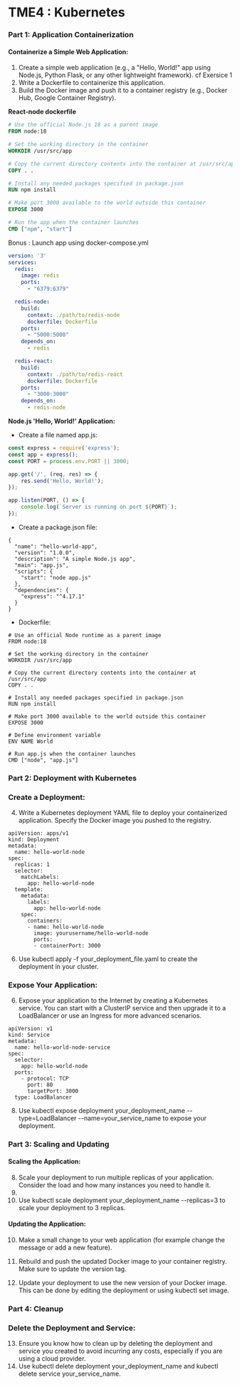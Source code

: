 # TME4 : Kubernetes

### Part 1: Application Containerization
#### Containerize a Simple Web Application:
1. Create a simple web application (e.g., a "Hello, World!" app using Node.js, Python Flask, or any other lightweight framework). cf Exersice 1
2. Write a Dockerfile to containerize this application.
3. Build the Docker image and push it to a container registry (e.g., Docker Hub, Google Container Registry).
   
**React-node dockerfile**
``` dockerfile
# Use the official Node.js 18 as a parent image
FROM node:18

# Set the working directory in the container
WORKDIR /usr/src/app

# Copy the current directory contents into the container at /usr/src/app
COPY . .

# Install any needed packages specified in package.json
RUN npm install

# Make port 3000 available to the world outside this container
EXPOSE 3000

# Run the app when the container launches
CMD ["npm", "start"]
```
Bonus : Launch app using docker-compose.yml
```yml
version: '3'
services:
  redis:
    image: redis
    ports:
      - "6379:6379"

  redis-node:
    build:
      context: ./path/to/redis-node
      dockerfile: Dockerfile
    ports:
      - "5000:5000"
    depends_on:
      - redis

  redis-react:
    build:
      context: ./path/to/redis-react
      dockerfile: Dockerfile
    ports:
      - "3000:3000"
    depends_on:
      - redis-node
```

**Node.js 'Hello, World!' Application:**
- Create a file named app.js:
``` javascript
const express = require('express');
const app = express();
const PORT = process.env.PORT || 3000;

app.get('/', (req, res) => {
    res.send('Hello, World!');
});

app.listen(PORT, () => {
    console.log(`Server is running on port ${PORT}`);
});
```

- Create a package.json file:
```
{
  "name": "hello-world-app",
  "version": "1.0.0",
  "description": "A simple Node.js app",
  "main": "app.js",
  "scripts": {
    "start": "node app.js"
  },
  "dependencies": {
    "express": "^4.17.1"
  }
}
```
- Dockerfile:
```
# Use an official Node runtime as a parent image
FROM node:18

# Set the working directory in the container
WORKDIR /usr/src/app

# Copy the current directory contents into the container at /usr/src/app
COPY . .

# Install any needed packages specified in package.json
RUN npm install

# Make port 3000 available to the world outside this container
EXPOSE 3000

# Define environment variable
ENV NAME World

# Run app.js when the container launches
CMD ["node", "app.js"]
```

### Part 2: Deployment with Kubernetes
### Create a Deployment:
4. Write a Kubernetes deployment YAML file to deploy your containerized application. Specify the Docker image you pushed to the registry.

```
apiVersion: apps/v1
kind: Deployment
metadata:
  name: hello-world-node
spec:
  replicas: 1
  selector:
    matchLabels:
      app: hello-world-node
  template:
    metadata:
      labels:
        app: hello-world-node
    spec:
      containers:
      - name: hello-world-node
        image: yourusername/hello-world-node
        ports:
        - containerPort: 3000
```
6. Use kubectl apply -f your_deployment_file.yaml to create the deployment in your cluster.

### Expose Your Application:
6. Expose your application to the Internet by creating a Kubernetes service. You can start with a ClusterIP service and then upgrade it to a LoadBalancer or use an Ingress for more advanced scenarios.
```
apiVersion: v1
kind: Service
metadata:
  name: hello-world-node-service
spec:
  selector:
    app: hello-world-node
  ports:
    - protocol: TCP
      port: 80
      targetPort: 3000
  type: LoadBalancer
```
8. Use kubectl expose deployment your_deployment_name --type=LoadBalancer --name=your_service_name to expose your deployment.
   
### Part 3: Scaling and Updating

#### Scaling the Application:

8. Scale your deployment to run multiple replicas of your application. Consider the load and how many instances you need to handle it.
9. 
10. Use kubectl scale deployment your_deployment_name --replicas=3 to scale your deployment to 3 replicas.

#### Updating the Application:

10. Make a small change to your web application (for example change the message or add a new feature).

11. Rebuild and push the updated Docker image to your container registry. Make sure to update the version tag.

12. Update your deployment to use the new version of your Docker image. This can be done by editing the deployment or using kubectl set image.

### Part 4: Cleanup
### Delete the Deployment and Service:
13. Ensure you know how to clean up by deleting the deployment and service you created to avoid incurring any costs, especially if you are using a cloud provider.
14. Use kubectl delete deployment your_deployment_name and kubectl delete service your_service_name.
